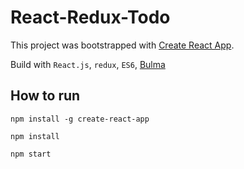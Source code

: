 # React-Redux-Todo

This project was bootstrapped with [Create React App](https://github.com/facebookincubator/create-react-app).

Build with `React.js`, `redux`, `ES6`, [Bulma](http://bulma.io/)

## How to run

```
npm install -g create-react-app

npm install

npm start
```
